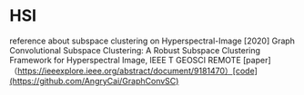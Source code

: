 # HSI
reference about subspace clustering on Hyperspectral-Image
[2020] Graph Convolutional Subspace Clustering: A Robust Subspace Clustering Framework for Hyperspectral Image, IEEE T GEOSCI REMOTE [paper]（https://ieeexplore.ieee.org/abstract/document/9181470）[code](https://github.com/AngryCai/GraphConvSC)
